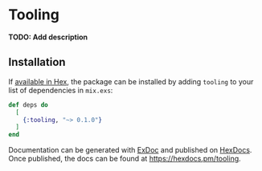 # Tooling

**TODO: Add description**

## Installation

If [available in Hex](https://hex.pm/docs/publish), the package can be installed
by adding `tooling` to your list of dependencies in `mix.exs`:

```elixir
def deps do
  [
    {:tooling, "~> 0.1.0"}
  ]
end
```

Documentation can be generated with [ExDoc](https://github.com/elixir-lang/ex_doc)
and published on [HexDocs](https://hexdocs.pm). Once published, the docs can
be found at <https://hexdocs.pm/tooling>.

